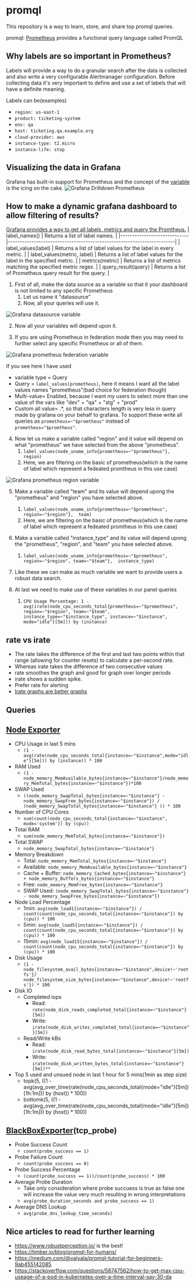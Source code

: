 # promql
This repository is a way to learn, store, and share top promql queries.

promql: [Prometheus](https://prometheus.io/) provides a functional query language called PromQL

## **Why labels are so important in Prometheus?**
Labels will provide a way to do a granular search after the data is collected and also write a very configurable Alertmanager configuration. Before collecting data it's very important to define and use a set of labels that will have a definite meaning.

Labels can be(examples)
- `region: us-east-1`
- `product: ticketing-system`
- `env: qa`
- `host: ticketing.qa.example.org`
- `cloud-provider: aws`
- `instance-type: t2.micro`
- `instance-life: stop`

## Visualizing the data in Grafana
Grafana has built-in support for Prometheus and the concept of the [variable]((https://grafana.com/docs/grafana/latest/variables/templates-and-variables/)) is the icing on the cake.
![Grafana Drilldown Prometheus](https://github.com/shubhamc183/promql/blob/master/media/grfana_drill_down_prometheus.png?raw=true)

## How to make a dynamic grafana dashboard to allow filtering of results?

[Grafana provides a way to get all labels, metrics and query the Promtheus.](https://grafana.com/docs/grafana/latest/features/datasources/prometheus/#query-variable)
| label_names()               | Returns a list of label names.                                        |
|-----------------------------|-----------------------------------------------------------------------|
| label_values(label)         | Returns a list of label values for the label in every metric.         |
| label_values(metric, label) | Returns a list of label values for the label in the specified metric. |
| metrics(metric)             | Returns a list of metrics matching the specified metric regex.        |
| query_result(query)         | Returns a list of Prometheus query result for the query.              |

1. First of all, make the data source as a variable so that it your dashboard is not limited to any specific Prometheus
   1. Let us name it "datasource"
   2. Now, all your queries will use it.

![Grafana datasource variable](https://github.com/shubhamc183/promql/blob/master/media/datasource.png?raw=true)

2. Now all your variables will depend upon it.

3. If you are using Prometheus in federation mode then you may need to further select any specific Prometheus or all of them.

![Grafana prometheus federation variable](https://github.com/shubhamc183/promql/blob/master/media/prometheus_ferderation_var.png?raw=true)

If you see here I have used
- variable type = Query
- Query = `label_values(prometheus)`, here it means I want all the label values names "prometheus"(bad choice for federation though) 
- Multi-value= Enabled, because I want my users to select more than one value of the vars like "dev" + "qa" + "stg" + "prod"
- Custom all value= .*, so that characters length is very less in query made by grafana on your behalf to grafana. To support these write all queries as `prometheus=~"$promtheus"` instead of `prometheus="$promtheus"`.

4. Now let us make a variable called "region" and it value will depend on what "prometheus" we have selected from the above "prometheus".
   1. `label_values(node_uname_info{prometheus=~"$prometheus"}, region)`
   2. Here, we are filtering on the basic of prometheus(which is the name of label which represent a fedeated promtheus in this use case)

![Grafana prometheus region variable](https://github.com/shubhamc183/promql/blob/master/media/region_var.png?raw=true)

5. Make a variable called "team" and its value will depend upong the "prometheus" and "region" you have selected above.
   1. `label_values(node_uname_info{prometheus=~"$prometheus", region=~"$region"},  team)`
   2. Here, we are filtering on the basic of prometheus(which is the name of label which represent a fedeated promtheus in this use case)

6. Make a variable called "instance_type" and its value will depend upong the "prometheus", "region", and "team" you have selected above.
   1. `label_values(node_uname_info{prometheus=~"$prometheus", region=~"$region", team=~"$team"},  instance_type)`

7. Like these we can make as much variable we want to provide users a robust data search.

8. At last we need to make use of these variables in our panel queries
   1. `CPU Usage Percentage: 1 - avg(irate(node_cpu_seconds_total{prometheus=~"$prometheus", region=~"$region", team=~"$team",  instance_type=~"$instance_type", instance=~"$instance", mode="idle"}[5m])) by (instance)`

## rate vs irate
  - The rate takes the difference of the first and last two points within that range (allowing for counter resets) to calculate a per-second rate.
  - Whereas irate takes the difference of two consecutive values
  - rate smoothes the graph and good for graph over longer periods
  - irate shows a sudden spike.
  - Prefer rate for alerting
  - [Irate graphs are better graphs](https://www.robustperception.io/irate-graphs-are-better-graphs)

## Queries

## [Node Exporter](https://github.com/prometheus/node_exporter)
- CPU Usage in last 5 mins
  - `(1 - avg(rate(node_cpu_seconds_total{instance=~"$instance",mode="idle"}[5m])) by (instance)) * 100`
- RAM Used
  - `(1 - node_memory_MemAvailable_bytes{instance=~"$instance"}/node_memory_MemTotal_bytes{instance=~"$instance"})*100`
- SWAP Used
  - `((node_memory_SwapTotal_bytes{instance=~"$instance"} - node_memory_SwapFree_bytes{instance=~"$instance"}) / (node_memory_SwapTotal_bytes{instance=~"$instance"} )) * 100`
- Number of CPU Cores
  - `sum(count(node_cpu_seconds_total{instance=~"$instance", mode='system'}) by (cpu))`
- Total RAM
  - `sum(node_memory_MemTotal_bytes{instance=~"$instance"})`
- Total SWAP
  - `node_memory_SwapTotal_bytes{instance=~"$instance"}`
- Memory Breakdown
  - Total: `node_memory_MemTotal_bytes{instance=~"$instance"}`
  - Available: `node_memory_MemAvailable_bytes{instance=~"$instance"}`
  - Cache + Buffer: `node_memory_Cached_bytes{instance=~"$instance"} + node_memory_Buffers_bytes{instance=~"$instance"}`
  - Free: `node_memory_MemFree_bytes{instance=~"$instance"}`
  - SWAP Used: `(node_memory_SwapTotal_bytes{instance=~"$instance"} - node_memory_SwapFree_bytes{instance=~"$instance"})`
- Node Load Percentage
  - 1min: `avg(node_load1{instance=~"$instance"}) / count(count(node_cpu_seconds_total{instance=~"$instance"}) by (cpu)) * 100`
  - 5min: `avg(node_load5{instance=~"$instance"}) / count(count(node_cpu_seconds_total{instance=~"$instance"}) by (cpu)) * 100`
  - 15min: `avg(node_load15{instance=~"$instance"}) / count(count(node_cpu_seconds_total{instance=~"$instance"}) by (cpu)) * 100`
- Disk Usage
  - `(1 - node_filesystem_avail_bytes{instance=~"$instance",device!~'rootfs'}/ node_filesystem_size_bytes{instance=~"$instance",device!~'rootfs'}) * 100`
- Disk IO
  - Completed iops
    - Read: `rate(node_disk_reads_completed_total{instance=~"$instance"}[5m])`
    - Write: `irate(node_disk_writes_completed_total{instance=~"$instance"}[5m])`
  - Read/Write kBs
    - Read: `irate(node_disk_read_bytes_total{instance=~"$instance"}[5m])`
    - Write: `irate(node_disk_written_bytes_total{instance=~"$instance"}[5m])**`
- Top 5 used and unsued node in last 1 hour for 5 mins(1min as step size)
  - topk(5, ((1 - avg(avg_over_time(rate(node_cpu_seconds_total{mode="idle"}[5m])[1h:1m])) by (host)) * 100))
  - bottomk(5, ((1 - avg(avg_over_time(rate(node_cpu_seconds_total{mode="idle"}[5m])[1h:1m])) by (host)) * 100))

## [BlackBoxExporter](https://github.com/prometheus/blackbox_exporter)(tcp_probe)
- Probe Success Count
  - `count(probe_success == 1)`
- Probe Failure Count
  - `count(probe_success == 0)`
- Probe Success Percentage
  - `(count(probe_success == 1))/count(probe_success) * 100`
- Average Probe Duration
  - Take only consideration where probe succuess is true as false one will increase the value very much resulting in wrong interpretations
  - `avg(probe_duration_seconds and probe_success == 1)`
- Average DNS Lookup
  - `avg(probe_dns_lookup_time_seconds)`

## Nice articles to read for further learning
- https://www.robustperception.io/ is the best!
- https://timber.io/blog/promql-for-humans/
- https://medium.com/@valyala/promql-tutorial-for-beginners-9ab455142085
- https://stackoverflow.com/questions/58747562/how-to-get-max-cpu-useage-of-a-pod-in-kubernetes-over-a-time-interval-say-30-da